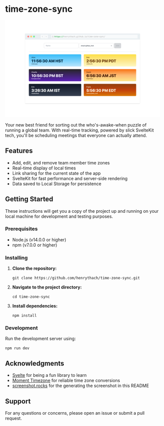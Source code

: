# time-zone-sync

![Screenshot of app](./screenshot-rocks.png)

Your new best friend for sorting out the who's-awake-when puzzle of running a global team. With real-time tracking, powered by slick SvelteKit tech, you'll be scheduling meetings that everyone can actually attend.

## Features

- Add, edit, and remove team member time zones
- Real-time display of local times
- Link sharing for the current state of the app
- SvelteKit for fast performance and server-side rendering
- Data saved to Local Storage for persistence

## Getting Started

These instructions will get you a copy of the project up and running on your local machine for development and testing purposes.

### Prerequisites

- Node.js (v14.0.0 or higher)
- npm (v7.0.0 or higher)

### Installing

1. **Clone the repository:**

   ```
   git clone https://github.com/henrythach/time-zone-sync.git
   ```

2. **Navigate to the project directory:**

   ```
   cd time-zone-sync
   ```

3. **Install dependencies:**

   ```
   npm install
   ```

### Development

Run the development server using:

```
npm run dev
```

## Acknowledgments

- [Svelte](https://svelte.dev/) for being a fun library to learn
- [Moment Timezone](https://momentjs.com/timezone/) for reliable time zone conversions
- [screenshot.rocks](https://github.com/daveearley/screenshot.rocks) for the generating the screenshot in this README

## Support

For any questions or concerns, please open an issue or submit a pull request.
